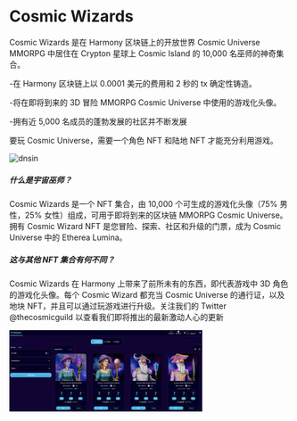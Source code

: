 # Cosmic Wizards

<p>Cosmic Wizards 是在 Harmony 区块链上的开放世界 Cosmic Universe MMORPG 中居住在 Crypton 星球上 Cosmic Island 的 10,000 名巫师的神奇集合。</p>
<p>-在 Harmony 区块链上以 0.0001 美元的费用和 2 秒的 tx 确定性铸造。</p>
<p>-将在即将到来的 3D 冒险 MMORPG Cosmic Universe 中使用的游戏化头像。</p>
<p>-拥有近 5,000 名成员的蓬勃发展的社区并不断发展</p>
<p>要玩 Cosmic Universe，需要一个角色 NFT 和陆地 NFT 才能充分利用游戏。</p>

![dnsin](\dnsin.png)

##### 什么是宇宙巫师？ 

Cosmic Wizards 是一个 NFT 集合，由 10,000 个可生成的游戏化头像（75% 男性，25% 女性）组成，可用于即将到来的区块链 MMORPG Cosmic Universe。拥有 Cosmic Wizard NFT 是您冒险、探索、社区和升级的门票，成为 Cosmic Universe 中的 Etherea Lumina。

##### 这与其他 NFT 集合有何不同？ 

Cosmic Wizards 在 Harmony 上带来了前所未有的东西，即代表游戏中 3D 角色的游戏化头像。每个 Cosmic Wizard 都充当 Cosmic Universe 的通行证，以及地块 NFT，并且可以通过玩游戏进行升级。关注我们的 Twitter @thecosmicguild 以查看我们即将推出的最新激动人心的更新

![jisand](jisand.png)
